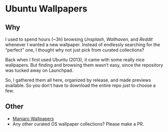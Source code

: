 # Ubuntu Wallpapers

## Why

I used to spend hours (~3h) browsing _Unsplash_, _Wallhaven_, and _Reddit_ whenever I wanted a new wallpaper.
Instead of endlessly searching for the “perfect” one, I thought why not just pick from curated collections?

Back when I first used Ubuntu (2013), it came with some really nice wallpapers. But finding and browsing them wasn’t easy, since the repository was tucked away on Launchpad.

So, I gathered them all here, organized by release, and made previews available. So you don’t have to download the entire repo just to choose a few.

## Other

- [Manjaro Wallpapers](https://gitlab.manjaro.org/artwork/wallpapers/manjaro-wallpapers)
- Any other curated OS wallpaper collections? Please make a PR.
